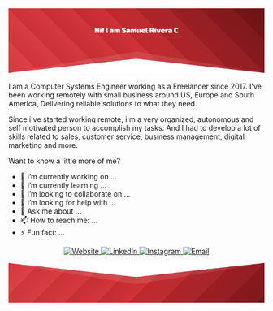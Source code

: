 <img src="https://raw.githubusercontent.com/SamuelRiveraC/SamuelRiveraC/master/github_headline.png" alt="headline">

I am a Computer Systems Engineer working as a Freelancer since 2017. I've been working remotely with small business around US, Europe and South America, Delivering reliable solutions to what they need. 

Since i've started working remote, i'm a very organized, autonomous and self motivated person to accomplish my tasks. And I had to develop a lot of skills related to sales, customer service, business management, digital marketing and more.

Want to know a little more of me?

- 🔭 I’m currently working on ...
- 🌱 I’m currently learning ...
- 👯 I’m looking to collaborate on ...
- 🤔 I’m looking for help with ...
- 💬 Ask me about ...
- 📫 How to reach me: ...
- ⚡ Fun fact: ...


<p align="center">
	<a href="https://www.samuelriverac.com/">
		<img alt="Website" src="https://img.shields.io/badge/www.samuelriverac.com-b12025?style=flat-square&logo=google-chrome&logoColor=white">
	</a>
	<a href="https://www.linkedin.com/in/samuelriverac/">
		<img alt="LinkedIn" src="https://img.shields.io/badge/LinkedIn-SamuelRiveraC-b12025?style=flat-square&logo=linkedin&logoColor=white">
	</a>
	<a href="https://www.instagram.com/riverasr/">
		<img alt="Instagram" src="https://img.shields.io/badge/riverasr-b12025?style=flat-square&logo=instagram&logoColor=white">
	</a>
	<a href="mailto:contact@samuelriverac.com">
		<img alt="Email" src="https://img.shields.io/badge/contact@samuelriverac.com-b12025?style=flat-square&logo=gmail&logoColor=white">
	</a>
</p>


<img src="https://raw.githubusercontent.com/SamuelRiveraC/SamuelRiveraC/master/github_footer.png" alt="footer">
